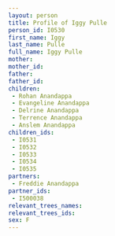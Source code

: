 ```yaml
---
layout: person
title: Profile of Iggy Pulle
person_id: I0530
first_name: Iggy
last_name: Pulle
full_name: Iggy Pulle
mother: 
mother_id: 
father: 
father_id: 
children:
 - Rohan Anandappa
 - Evangeline Anandappa
 - Delrine Anandappa
 - Terrence Anandappa
 - Anslem Anandappa
children_ids:
 - I0531
 - I0532
 - I0533
 - I0534
 - I0535
partners:
 - Freddie Anandappa
partner_ids:
 - I500038
relevant_trees_names:
relevant_trees_ids:
sex: F
---
```


